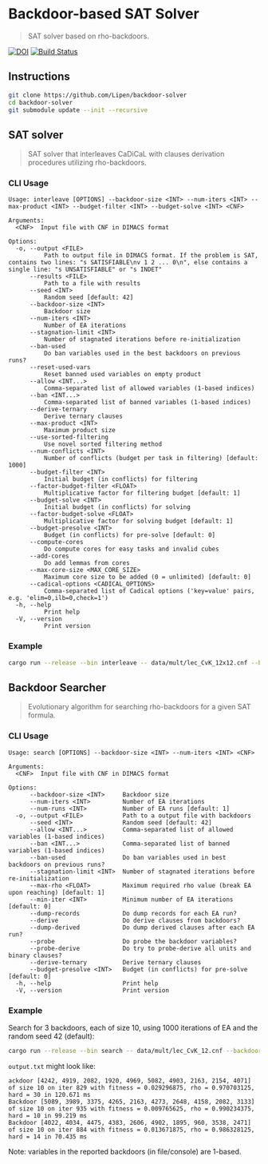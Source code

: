 # Backdoor-based SAT Solver

> SAT solver based on rho-backdoors.

[![DOI](https://zenodo.org/badge/DOI/10.5281/zenodo.13375121.svg)](https://doi.org/10.5281/zenodo.13375121)
[![Build Status](https://github.com/Lipen/backdoor-solver/actions/workflows/ci.yml/badge.svg)](https://github.com/Lipen/backdoor-solver/actions)

## Instructions

```sh
git clone https://github.com/Lipen/backdoor-solver
cd backdoor-solver
git submodule update --init --recursive
```

## SAT solver

> SAT solver that interleaves CaDiCaL with clauses derivation procedures utilizing rho-backdoors.

### CLI Usage

```
Usage: interleave [OPTIONS] --backdoor-size <INT> --num-iters <INT> --max-product <INT> --budget-filter <INT> --budget-solve <INT> <CNF>

Arguments:
  <CNF>  Input file with CNF in DIMACS format

Options:
  -o, --output <FILE>
          Path to output file in DIMACS format. If the problem is SAT, contains two lines: "s SATISFIABLE\nv 1 2 ... 0\n", else contains a single line: "s UNSATISFIABLE" or "s INDET"
      --results <FILE>
          Path to a file with results
      --seed <INT>
          Random seed [default: 42]
      --backdoor-size <INT>
          Backdoor size
      --num-iters <INT>
          Number of EA iterations
      --stagnation-limit <INT>
          Number of stagnated iterations before re-initialization
      --ban-used
          Do ban variables used in the best backdoors on previous runs?
      --reset-used-vars
          Reset banned used variables on empty product
      --allow <INT...>
          Comma-separated list of allowed variables (1-based indices)
      --ban <INT...>
          Comma-separated list of banned variables (1-based indices)
      --derive-ternary
          Derive ternary clauses
      --max-product <INT>
          Maximum product size
      --use-sorted-filtering
          Use novel sorted filtering method
      --num-conflicts <INT>
          Number of conflicts (budget per task in filtering) [default: 1000]
      --budget-filter <INT>
          Initial budget (in conflicts) for filtering
      --factor-budget-filter <FLOAT>
          Multiplicative factor for filtering budget [default: 1]
      --budget-solve <INT>
          Initial budget (in conflicts) for solving
      --factor-budget-solve <FLOAT>
          Multiplicative factor for solving budget [default: 1]
      --budget-presolve <INT>
          Budget (in conflicts) for pre-solve [default: 0]
      --compute-cores
          Do compute cores for easy tasks and invalid cubes
      --add-cores
          Do add lemmas from cores
      --max-core-size <MAX_CORE_SIZE>
          Maximum core size to be added (0 = unlimited) [default: 0]
      --cadical-options <CADICAL_OPTIONS>
          Comma-separated list of Cadical options ('key=value' pairs, e.g. 'elim=0,ilb=0,check=1')
  -h, --help
          Print help
  -V, --version
          Print version
```

### Example

```sh
cargo run --release --bin interleave -- data/mult/lec_CvK_12x12.cnf --backdoor-size 10 --num-iters 10000 --ban-used --max-product 10000 --budget-filter 10000 --factor-budget-filter 1.1 --budget-solve 100000 --factor-budget-solve 1.1 --budget-presolve 10000 --output out.txt
```

## Backdoor Searcher

> Evolutionary algorithm for searching rho-backdoors for a given SAT formula.

### CLI Usage

```
Usage: search [OPTIONS] --backdoor-size <INT> --num-iters <INT> <CNF>

Arguments:
  <CNF>  Input file with CNF in DIMACS format

Options:
      --backdoor-size <INT>     Backdoor size
      --num-iters <INT>         Number of EA iterations
      --num-runs <INT>          Number of EA runs [default: 1]
  -o, --output <FILE>           Path to a output file with backdoors
      --seed <INT>              Random seed [default: 42]
      --allow <INT...>          Comma-separated list of allowed variables (1-based indices)
      --ban <INT...>            Comma-separated list of banned variables (1-based indices)
      --ban-used                Do ban variables used in best backdoors on previous runs?
      --stagnation-limit <INT>  Number of stagnated iterations before re-initialization
      --max-rho <FLOAT>         Maximum required rho value (break EA upon reaching) [default: 1]
      --min-iter <INT>          Minimum number of EA iterations [default: 0]
      --dump-records            Do dump records for each EA run?
      --derive                  Do derive clauses from backdoors?
      --dump-derived            Do dump derived clauses after each EA run?
      --probe                   Do probe the backdoor variables?
      --probe-derive            Do try to probe-derive all units and binary clauses?
      --derive-ternary          Derive ternary clauses
      --budget-presolve <INT>   Budget (in conflicts) for pre-solve [default: 0]
  -h, --help                    Print help
  -V, --version                 Print version

```

### Example

Search for 3 backdoors, each of size 10, using 1000 iterations of EA and the random seed 42 (default):

```sh
cargo run --release --bin search -- data/mult/lec_CvK_12.cnf --backdoor-size 10 --num-iters 1000 --num-runs 3 --seed 42 --output output.txt
```

`output.txt` might look like:
```
ackdoor [4242, 4919, 2082, 1920, 4969, 5082, 4903, 2163, 2154, 4071] of size 10 on iter 829 with fitness = 0.029296875, rho = 0.970703125, hard = 30 in 120.671 ms
Backdoor [5089, 3989, 3375, 4265, 2163, 4273, 2648, 4158, 2082, 3133] of size 10 on iter 935 with fitness = 0.009765625, rho = 0.990234375, hard = 10 in 99.219 ms
Backdoor [4022, 4034, 4475, 4383, 2606, 4902, 1895, 960, 3538, 2471] of size 10 on iter 884 with fitness = 0.013671875, rho = 0.986328125, hard = 14 in 70.435 ms
```

Note: variables in the reported backdoors (in file/console) are 1-based.
